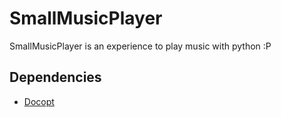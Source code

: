 SmallMusicPlayer
================
SmallMusicPlayer is an experience to play music with python :P

Dependencies
-----------
* [Docopt](http://docopt.org/)